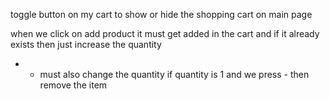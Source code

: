 toggle button on my cart
to show or hide the shopping cart on main page

when we click on add product
it must get added in the cart
and if it already exists then just increase the quantity

- - must also change the quantity
    if quantity is 1 and we press - then remove the item
